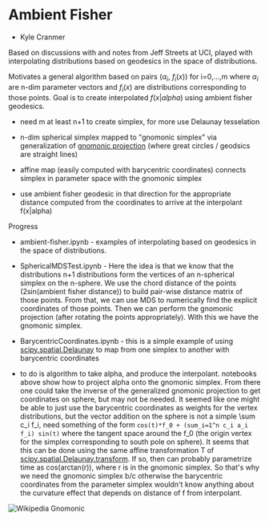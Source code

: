 # Ambient Fisher 

* Kyle Cranmer 

Based on discussions with and notes from Jeff Streets at UCI, played with interpolating distributions based on geodesics in the space of distributions. 

Motivates a general algorithm based on pairs ($\alpha_i$, $f_i(x)$) for i=0,...,m where $\alpha_i$ are n-dim parameter vectors and $f_i(x)$ are distributions corresponding to those points. Goal is to create interpolated $f(x|alpha)$ using ambient fisher geodesics.

   * need m at least n+1 to create simplex, for more use Delaunay tesselation

   * n-dim spherical simplex mapped to "gnomonic simplex" via generalization of [gnomonic projection](http://en.wikipedia.org/wiki/Gnomonic_projection) (where great circles / geodsics are straight lines)

   * affine map (easily computed with barycentric coordinates) connects simplex in parameter space with the gnomonic simplex

   * use ambient fisher geodesic in that direction for the appropriate distance computed from the coordinates to arrive at the interpolant f(x|alpha)



Progress

   * ambient-fisher.ipynb - examples of interpolating based on geodesics in the space of distributions. 

   * SphericalMDSTest.ipynb - Here the idea is that we know that the distributions n+1 distributions form the vertices of an n-spherical simplex on the n-sphere. We use the chord distance of the points (2sin(ambient fisher distance)) to build pair-wise distance matrix of those points. From that, we can use MDS to numerically find the explicit coordinates of those points. Then we can perform the gnomonic projection (after rotating the points appropriately). 
   With this we have the gnomonic simplex.

   * BarycentricCoordinates.ipynb - this is a simple example of using [scipy.spatial.Delaunay](http://docs.scipy.org/doc/scipy-0.14.0/reference/generated/scipy.spatial.Delaunay.html) to map from one simplex to another with barycentric coordinates

   * to do is algorithm to take alpha, and produce the interpolant. notebooks above show how to project alpha onto the gnomonic simplex. From there one could take the inverse of the generalized gnomonic projection to get coordinates on sphere, but may not be needed. It seemed like one might be able to just use the barycentric coordinates as weights for the vertex distributions, but the vector addition on the sphere is not a simple \sum c_i f_i, need something of the form `cos(t)*f_0 + (sum_i=1^n c_i a_i f_i) sin(t)` where the tangent space around the f_0 (the origin vertex for the simplex corresponding to south pole on sphere). It seems that this can be done using the same affine transformation T of [scipy.spatial.Delaunay.transform](http://docs.scipy.org/doc/scipy-0.14.0/reference/generated/scipy.spatial.Delaunay.transform.html#scipy.spatial.Delaunay.transform). If so, then can probably parametrize time as cos(arctan(r)), where r is in the gnomonic simplex. So that's why we need the gnomonic simplex b/c otherwise the barycentric coordinates from the parameter simplex wouldn't know anything about the curvature effect that depends on distance of f from interpolant.


![Wikipedia Gnomonic](http://upload.wikimedia.org/wikipedia/commons/thumb/7/70/Gnomonic.png/600px-Gnomonic.png)
